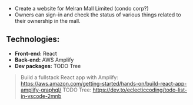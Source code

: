 - Create a website for Melran Mall Limited (condo corp?) 
- Owners can sign-in and check the status of various things related to their ownership in the mall.  

## Technologies:

- **Front-end:** React 
- **Back-end:** AWS Amplify 
- **Dev packages:**  TODO Tree 

> Build a fullstack React app with Amplify: https://aws.amazon.com/getting-started/hands-on/build-react-app-amplify-graphql/
> TODO Tree: https://dev.to/eclecticcoding/todo-list-in-vscode-2mnb